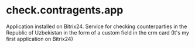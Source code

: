 # check.contragents.app
Application installed on Bitrix24. Service for checking counterparties in the Republic of Uzbekistan in the form of a custom field in the crm card
(It's my first application on Bitrix24)
